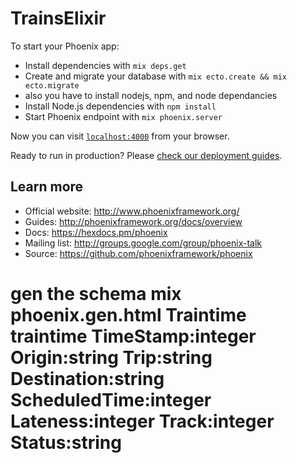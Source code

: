 # TrainsElixir

To start your Phoenix app:

  * Install dependencies with `mix deps.get`
  * Create and migrate your database with `mix ecto.create && mix ecto.migrate`
 * also you have to install nodejs, npm, and node dependancies
  * Install Node.js dependencies with `npm install`
  * Start Phoenix endpoint with `mix phoenix.server`

Now you can visit [`localhost:4000`](http://localhost:4000) from your browser.

Ready to run in production? Please [check our deployment guides](http://www.phoenixframework.org/docs/deployment).

## Learn more

  * Official website: http://www.phoenixframework.org/
  * Guides: http://phoenixframework.org/docs/overview
  * Docs: https://hexdocs.pm/phoenix
  * Mailing list: http://groups.google.com/group/phoenix-talk
  * Source: https://github.com/phoenixframework/phoenix

  # gen the schema mix phoenix.gen.html Traintime traintime TimeStamp:integer Origin:string Trip:string Destination:string ScheduledTime:integer Lateness:integer Track:integer Status:string
